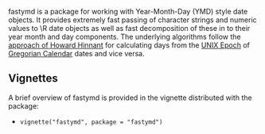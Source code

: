 fastymd is a package for working with Year-Month-Day (YMD) style date objects.
It provides extremely fast passing of character strings and numeric values to
\R date objects as well as fast decomposition of these in to their year month
and day components. The underlying algorithms follow the
[approach of Howard Hinnant](https://howardhinnant.github.io/date_algorithms)
for calculating days from the [UNIX Epoch](https://en.wikipedia.org/wiki/Unix_time)
of [Gregorian Calendar](https://en.wikipedia.org/wiki/Gregorian_calendar) dates
and vice versa.

## Vignettes

A brief overview of fastymd is provided in the vignette distributed with the
package:

* `vignette("fastymd", package = "fastymd")`
